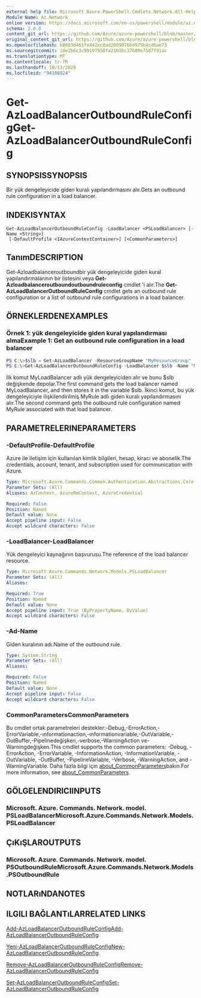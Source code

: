 ```yaml
---
external help file: Microsoft.Azure.PowerShell.Cmdlets.Network.dll-Help.xml
Module Name: Az.Network
online version: https://docs.microsoft.com/en-us/powershell/module/az.network/get-azloadbalanceroutboundruleconfig
schema: 2.0.0
content_git_url: https://github.com/Azure/azure-powershell/blob/master/src/Network/Network/help/Get-AzLoadBalancerOutboundRuleConfig.md
original_content_git_url: https://github.com/Azure/azure-powershell/blob/master/src/Network/Network/help/Get-AzLoadBalancerOutboundRuleConfig.md
ms.openlocfilehash: b8683d461fe442ec0ad20098766d975b4cd6ae73
ms.sourcegitcommit: 1de2b6c3c99197958fa2101bc37680e7507f91ac
ms.translationtype: MT
ms.contentlocale: tr-TR
ms.lasthandoff: 10/13/2020
ms.locfileid: "94108924"
---
```

# <span data-ttu-id="84a89-101">Get-AzLoadBalancerOutboundRuleConfig</span><span class="sxs-lookup"><span data-stu-id="84a89-101">Get-AzLoadBalancerOutboundRuleConfig</span></span>

## <span data-ttu-id="84a89-102">SYNOPSIS</span><span class="sxs-lookup"><span data-stu-id="84a89-102">SYNOPSIS</span></span>
<span data-ttu-id="84a89-103">Bir yük dengeleyicide giden kuralı yapılandırmasını alır.</span><span class="sxs-lookup"><span data-stu-id="84a89-103">Gets an outbound rule configuration in a load balancer.</span></span>

## <span data-ttu-id="84a89-104">INDEKI</span><span class="sxs-lookup"><span data-stu-id="84a89-104">SYNTAX</span></span>

```
Get-AzLoadBalancerOutboundRuleConfig -LoadBalancer <PSLoadBalancer> [-Name <String>]
 [-DefaultProfile <IAzureContextContainer>] [<CommonParameters>]
```

## <span data-ttu-id="84a89-105">Tanım</span><span class="sxs-lookup"><span data-stu-id="84a89-105">DESCRIPTION</span></span>
<span data-ttu-id="84a89-106">Get-Azloadbalanceroutboundbir yük dengeleyicide giden kural yapılandırmalarının bir listesini veya **Get-Azloadbalanceroutboundoutboundruleconfig** cmdlet 'i alır.</span><span class="sxs-lookup"><span data-stu-id="84a89-106">The **Get-AzLoadBalancerOutboundRuleConfig** cmdlet gets an outbound rule configuration or a list of outbound rule configurations in a load balancer.</span></span>

## <span data-ttu-id="84a89-107">ÖRNEKLERDEN</span><span class="sxs-lookup"><span data-stu-id="84a89-107">EXAMPLES</span></span>

### <span data-ttu-id="84a89-108">Örnek 1: yük dengeleyicide giden kural yapılandırması alma</span><span class="sxs-lookup"><span data-stu-id="84a89-108">Example 1: Get an outbound rule configuration in a load balancer</span></span>
```powershell
PS C:\>$slb = Get-AzLoadBalancer -ResourceGroupName "MyResourceGroup" -Name "MyLoadBalancer"
PS C:\>Get-AzLoadBalancerOutboundRuleConfig -LoadBalancer $slb -Name "MyRule"
```

<span data-ttu-id="84a89-109">İlk komut MyLoadBalancer adlı yük dengeleyiciden alır ve bunu $slb değişkende depolar.</span><span class="sxs-lookup"><span data-stu-id="84a89-109">The first command gets the load balancer named MyLoadBalancer, and then stores it in the variable $slb.</span></span>
<span data-ttu-id="84a89-110">İkinci komut, bu yük dengeleyiciyle ilişkilendirilmiş MyRule adlı giden kuralı yapılandırmasını alır.</span><span class="sxs-lookup"><span data-stu-id="84a89-110">The second command gets the outbound rule configuration named MyRule associated with that load balancer.</span></span>

## <span data-ttu-id="84a89-111">PARAMETRELERINE</span><span class="sxs-lookup"><span data-stu-id="84a89-111">PARAMETERS</span></span>

### <span data-ttu-id="84a89-112">-DefaultProfile</span><span class="sxs-lookup"><span data-stu-id="84a89-112">-DefaultProfile</span></span>
<span data-ttu-id="84a89-113">Azure ile iletişim için kullanılan kimlik bilgileri, hesap, kiracı ve abonelik.</span><span class="sxs-lookup"><span data-stu-id="84a89-113">The credentials, account, tenant, and subscription used for communication with Azure.</span></span>

```yaml
Type: Microsoft.Azure.Commands.Common.Authentication.Abstractions.Core.IAzureContextContainer
Parameter Sets: (All)
Aliases: AzContext, AzureRmContext, AzureCredential

Required: False
Position: Named
Default value: None
Accept pipeline input: False
Accept wildcard characters: False
```

### <span data-ttu-id="84a89-114">-LoadBalancer</span><span class="sxs-lookup"><span data-stu-id="84a89-114">-LoadBalancer</span></span>
<span data-ttu-id="84a89-115">Yük dengeleyici kaynağının başvurusu.</span><span class="sxs-lookup"><span data-stu-id="84a89-115">The reference of the load balancer resource.</span></span>

```yaml
Type: Microsoft.Azure.Commands.Network.Models.PSLoadBalancer
Parameter Sets: (All)
Aliases:

Required: True
Position: Named
Default value: None
Accept pipeline input: True (ByPropertyName, ByValue)
Accept wildcard characters: False
```

### <span data-ttu-id="84a89-116">-Ad</span><span class="sxs-lookup"><span data-stu-id="84a89-116">-Name</span></span>
<span data-ttu-id="84a89-117">Giden kuralının adı.</span><span class="sxs-lookup"><span data-stu-id="84a89-117">Name of the outbound rule.</span></span>

```yaml
Type: System.String
Parameter Sets: (All)
Aliases:

Required: False
Position: Named
Default value: None
Accept pipeline input: False
Accept wildcard characters: False
```

### <span data-ttu-id="84a89-118">CommonParameters</span><span class="sxs-lookup"><span data-stu-id="84a89-118">CommonParameters</span></span>
<span data-ttu-id="84a89-119">Bu cmdlet ortak parametreleri destekler:-Debug,-ErrorAction,-ErrorVariable,-ınformationaction,-ınformationvariable,-OutVariable,-OutBuffer,-Pipelinedeğişken,-verbose,-WarningAction ve-Warningdeğişken.</span><span class="sxs-lookup"><span data-stu-id="84a89-119">This cmdlet supports the common parameters: -Debug, -ErrorAction, -ErrorVariable, -InformationAction, -InformationVariable, -OutVariable, -OutBuffer, -PipelineVariable, -Verbose, -WarningAction, and -WarningVariable.</span></span> <span data-ttu-id="84a89-120">Daha fazla bilgi için [about_CommonParameters](http://go.microsoft.com/fwlink/?LinkID=113216)bakın.</span><span class="sxs-lookup"><span data-stu-id="84a89-120">For more information, see [about_CommonParameters](http://go.microsoft.com/fwlink/?LinkID=113216).</span></span>

## <span data-ttu-id="84a89-121">GÖLGELENDIRICI</span><span class="sxs-lookup"><span data-stu-id="84a89-121">INPUTS</span></span>

### <span data-ttu-id="84a89-122">Microsoft. Azure. Commands. Network. model. PSLoadBalancer</span><span class="sxs-lookup"><span data-stu-id="84a89-122">Microsoft.Azure.Commands.Network.Models.PSLoadBalancer</span></span>

## <span data-ttu-id="84a89-123">ÇıKıŞLAR</span><span class="sxs-lookup"><span data-stu-id="84a89-123">OUTPUTS</span></span>

### <span data-ttu-id="84a89-124">Microsoft. Azure. Commands. Network. model. PSOutboundRule</span><span class="sxs-lookup"><span data-stu-id="84a89-124">Microsoft.Azure.Commands.Network.Models.PSOutboundRule</span></span>

## <span data-ttu-id="84a89-125">NOTLARıNDA</span><span class="sxs-lookup"><span data-stu-id="84a89-125">NOTES</span></span>

## <span data-ttu-id="84a89-126">ILGILI BAĞLANTıLAR</span><span class="sxs-lookup"><span data-stu-id="84a89-126">RELATED LINKS</span></span>

[<span data-ttu-id="84a89-127">Add-AzLoadBalancerOutboundRuleConfig</span><span class="sxs-lookup"><span data-stu-id="84a89-127">Add-AzLoadBalancerOutboundRuleConfig</span></span>](./Add-AzLoadBalancerOutboundRuleConfig.md)

[<span data-ttu-id="84a89-128">Yeni-AzLoadBalancerOutboundRuleConfig</span><span class="sxs-lookup"><span data-stu-id="84a89-128">New-AzLoadBalancerOutboundRuleConfig</span></span>](./New-AzLoadBalancerOutboundRuleConfig.md)

[<span data-ttu-id="84a89-129">Remove-AzLoadBalancerOutboundRuleConfig</span><span class="sxs-lookup"><span data-stu-id="84a89-129">Remove-AzLoadBalancerOutboundRuleConfig</span></span>](./Remove-AzLoadBalancerOutboundRuleConfig.md)

[<span data-ttu-id="84a89-130">Set-AzLoadBalancerOutboundRuleConfig</span><span class="sxs-lookup"><span data-stu-id="84a89-130">Set-AzLoadBalancerOutboundRuleConfig</span></span>](./Set-AzLoadBalancerOutboundRuleConfig.md)
